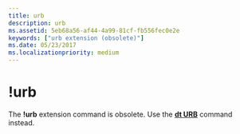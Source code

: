 ```yaml
---
title: urb
description: urb
ms.assetid: 5eb68a56-af44-4a99-81cf-fb556fec0e2e
keywords: ["urb extension (obsolete)"]
ms.date: 05/23/2017
ms.localizationpriority: medium
---
```


# !urb


The **!urb** extension command is obsolete. Use the [**dt URB**](dt--display-type-.md) command instead.

 

 






